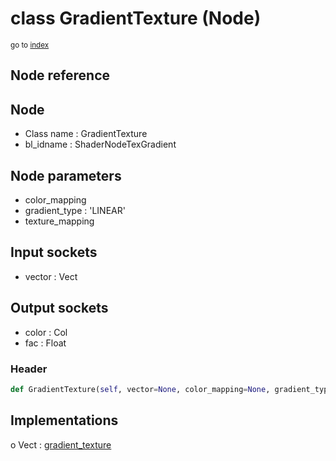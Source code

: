 # class GradientTexture (Node)

<sub>go to [index](/docs/index.md)</sub>

## Node reference

Node
----
 - Class name : GradientTexture
 - bl_idname : ShaderNodeTexGradient

Node parameters
---------------
 - color_mapping
 - gradient_type : 'LINEAR'
 - texture_mapping

Input sockets
-------------
 - vector : Vect

Output sockets
--------------
 - color : Col
 - fac : Float

### Header

``` python
def GradientTexture(self, vector=None, color_mapping=None, gradient_type='LINEAR', texture_mapping=None, node_label=None, node_color=None):
```

## Implementations

o Vect : [gradient_texture](#gradient_texture) 

